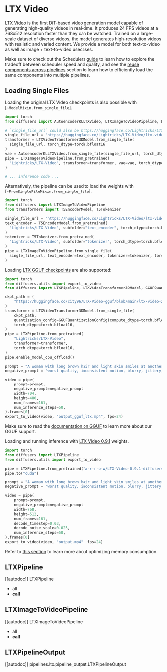 <!-- Copyright 2024 The HuggingFace Team. All rights reserved.
#
# Licensed under the Apache License, Version 2.0 (the "License");
# you may not use this file except in compliance with the License.
# You may obtain a copy of the License at
#
#     http://www.apache.org/licenses/LICENSE-2.0
#
# Unless required by applicable law or agreed to in writing, software
# distributed under the License is distributed on an "AS IS" BASIS,
# WITHOUT WARRANTIES OR CONDITIONS OF ANY KIND, either express or implied.
# See the License for the specific language governing permissions and
# limitations under the License. -->

# LTX Video

[LTX Video](https://huggingface.co/Lightricks/LTX-Video) is the first DiT-based video generation model capable of generating high-quality videos in real-time. It produces 24 FPS videos at a 768x512 resolution faster than they can be watched. Trained on a large-scale dataset of diverse videos, the model generates high-resolution videos with realistic and varied content. We provide a model for both text-to-video as well as image + text-to-video usecases.

<Tip>

Make sure to check out the Schedulers [guide](../../using-diffusers/schedulers.md) to learn how to explore the tradeoff between scheduler speed and quality, and see the [reuse components across pipelines](../../using-diffusers/loading.md#reuse-a-pipeline) section to learn how to efficiently load the same components into multiple pipelines.

</Tip>

## Loading Single Files

Loading the original LTX Video checkpoints is also possible with [`~ModelMixin.from_single_file`].

```python
import torch
from diffusers import AutoencoderKLLTXVideo, LTXImageToVideoPipeline, LTXVideoTransformer3DModel

# `single_file_url` could also be https://huggingface.co/Lightricks/LTX-Video/ltx-video-2b-v0.9.1.safetensors
single_file_url = "https://huggingface.co/Lightricks/LTX-Video/ltx-video-2b-v0.9.safetensors"
transformer = LTXVideoTransformer3DModel.from_single_file(
  single_file_url, torch_dtype=torch.bfloat16
)
vae = AutoencoderKLLTXVideo.from_single_file(single_file_url, torch_dtype=torch.bfloat16)
pipe = LTXImageToVideoPipeline.from_pretrained(
  "Lightricks/LTX-Video", transformer=transformer, vae=vae, torch_dtype=torch.bfloat16
)

# ... inference code ...
```

Alternatively, the pipeline can be used to load the weights with [`~FromSingleFileMixin.from_single_file`].

```python
import torch
from diffusers import LTXImageToVideoPipeline
from transformers import T5EncoderModel, T5Tokenizer

single_file_url = "https://huggingface.co/Lightricks/LTX-Video/ltx-video-2b-v0.9.safetensors"
text_encoder = T5EncoderModel.from_pretrained(
  "Lightricks/LTX-Video", subfolder="text_encoder", torch_dtype=torch.bfloat16
)
tokenizer = T5Tokenizer.from_pretrained(
  "Lightricks/LTX-Video", subfolder="tokenizer", torch_dtype=torch.bfloat16
)
pipe = LTXImageToVideoPipeline.from_single_file(
  single_file_url, text_encoder=text_encoder, tokenizer=tokenizer, torch_dtype=torch.bfloat16
)
```

Loading [LTX GGUF checkpoints](https://huggingface.co/city96/LTX-Video-gguf) are also supported:

```py
import torch
from diffusers.utils import export_to_video
from diffusers import LTXPipeline, LTXVideoTransformer3DModel, GGUFQuantizationConfig

ckpt_path = (
    "https://huggingface.co/city96/LTX-Video-gguf/blob/main/ltx-video-2b-v0.9-Q3_K_S.gguf"
)
transformer = LTXVideoTransformer3DModel.from_single_file(
    ckpt_path,
    quantization_config=GGUFQuantizationConfig(compute_dtype=torch.bfloat16),
    torch_dtype=torch.bfloat16,
)
pipe = LTXPipeline.from_pretrained(
    "Lightricks/LTX-Video",
    transformer=transformer,
    torch_dtype=torch.bfloat16,
)
pipe.enable_model_cpu_offload()

prompt = "A woman with long brown hair and light skin smiles at another woman with long blonde hair. The woman with brown hair wears a black jacket and has a small, barely noticeable mole on her right cheek. The camera angle is a close-up, focused on the woman with brown hair's face. The lighting is warm and natural, likely from the setting sun, casting a soft glow on the scene. The scene appears to be real-life footage"
negative_prompt = "worst quality, inconsistent motion, blurry, jittery, distorted"

video = pipe(
    prompt=prompt,
    negative_prompt=negative_prompt,
    width=704,
    height=480,
    num_frames=161,
    num_inference_steps=50,
).frames[0]
export_to_video(video, "output_gguf_ltx.mp4", fps=24)
```

Make sure to read the [documentation on GGUF](../../quantization/gguf) to learn more about our GGUF support.

<!-- TODO(aryan): Update this when official weights are supported -->

Loading and running inference with [LTX Video 0.9.1](https://huggingface.co/Lightricks/LTX-Video/blob/main/ltx-video-2b-v0.9.1.safetensors) weights.

```python
import torch
from diffusers import LTXPipeline
from diffusers.utils import export_to_video

pipe = LTXPipeline.from_pretrained("a-r-r-o-w/LTX-Video-0.9.1-diffusers", torch_dtype=torch.bfloat16)
pipe.to("cuda")

prompt = "A woman with long brown hair and light skin smiles at another woman with long blonde hair. The woman with brown hair wears a black jacket and has a small, barely noticeable mole on her right cheek. The camera angle is a close-up, focused on the woman with brown hair's face. The lighting is warm and natural, likely from the setting sun, casting a soft glow on the scene. The scene appears to be real-life footage"
negative_prompt = "worst quality, inconsistent motion, blurry, jittery, distorted"

video = pipe(
    prompt=prompt,
    negative_prompt=negative_prompt,
    width=768,
    height=512,
    num_frames=161,
    decode_timestep=0.03,
    decode_noise_scale=0.025,
    num_inference_steps=50,
).frames[0]
export_to_video(video, "output.mp4", fps=24)
```

Refer to [this section](https://huggingface.co/docs/diffusers/main/en/api/pipelines/cogvideox#memory-optimization) to learn more about optimizing memory consumption.

## LTXPipeline

[[autodoc]] LTXPipeline
  - all
  - __call__

## LTXImageToVideoPipeline

[[autodoc]] LTXImageToVideoPipeline
  - all
  - __call__

## LTXPipelineOutput

[[autodoc]] pipelines.ltx.pipeline_output.LTXPipelineOutput
